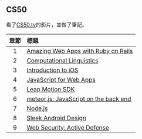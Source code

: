 ## CS50
看了[CS50.tv](http://cs50.tv/2013/fall/#about,seminars)的影片，並做了筆記。

|章節|標題|
|:---:|:---|
|1|[Amazing Web Apps with Ruby on Rails](https://github.com/ChengShaoChi/Learning-Note/blob/master/CS50/1_Amazing%20Web%20Apps%20with%20Ruby%20on%20Rails.md)|
|2|[Computational Linguistics](https://github.com/ChengShaoChi/Learning-Note/blob/master/CS50/2_Computational%20Linguistics.md)|
|3|[Introduction to iOS](https://github.com/ChengShaoChi/Learning-Note/blob/master/CS50/3_Introduction%20to%20iOS.md)|
|4|[JavaScript for Web Apps](https://github.com/ChengShaoChi/Learning-Note/blob/master/CS50/4_JavaScript%20for%20Web%20Apps.md)|
|5|[Leap Motion SDK](https://github.com/ChengShaoChi/Learning-Note/blob/master/CS50/5_Leap%20Motion%20SDK.md)|
|6|[meteor.js: JavaScript on the back end](https://github.com/ChengShaoChi/Learning-Note/blob/master/CS50/6_meteor.js:%20JavaScript%20on%20the%20back%20end.md)|
|7|[Node.js](https://github.com/ChengShaoChi/Learning-Note/blob/master/CS50/7_Node.js.md)|
|8|[Sleek Android Design](https://github.com/ChengShaoChi/Learning-Note/blob/master/CS50/8_Sleek%20Android%20Design.md)|
|9|[Web Security: Active Defense](https://github.com/ChengShaoChi/Learning-Note/blob/master/CS50/9_Web%20Security:%20Active%20Defense.md)|
